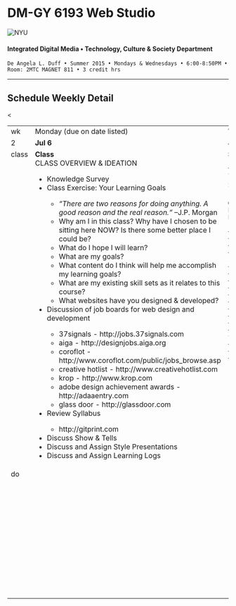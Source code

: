 # DM-GY 6193 Web Studio

![NYU](http://ws2.polishedsolid.com/de/nyu_soe_logo.png)
#### Integrated Digital Media • Technology, Culture & Society Department

    De Angela L. Duff • Summer 2015 • Mondays & Wednesdays • 6:00-8:50PM • Room: 2MTC MAGNET 811 • 3 credit hrs

---

## Schedule Weekly Detail

<table>
<tr>
<td>wk</td>
<td>Monday (due on date listed)</td>
<td>Wednesday (due on date listed)</td>
</tr>
<!-- first week -->
< <tr>
        <td valign="top" width="4%">2</td>
        <td valign="top" width="48%"><strong>Jul 6</strong></td>
        <td valign="top" width="48%"><strong>Jul 8</strong></td>
    </tr>
 <tr>
        <td valign="top">class</td>
        <td valign="top">
        <strong>Class</strong><br>CLASS OVERVIEW &amp; IDEATION 
<ul>
<li>Knowledge Survey</li>
<li>Class Exercise: Your Learning Goals</li>
<ul>
    <li><i>“There are two reasons for doing anything. A good reason and the real reason.”</i> –J.P. Morgan
    <li>Why am I in this class? Why have I chosen to be sitting here NOW? Is there some better place I could be?</li>
    <li>What do I hope I will learn?</li> 
    <li>What are my goals?</li>
    <li>What content do I think will help me accomplish my learning goals?</li>
    <li>What are my existing skill sets as it relates to this course?</li> 
    <li>What websites have you designed &amp; developed?</li>
    </ul>
<li>Discussion of job boards for web design and development</li>
    <ul>
    <li>37signals - http://jobs.37signals.com</li>
    <li>aiga - http://designjobs.aiga.org</li>
    <li>coroflot - http://www.coroflot.com/public/jobs_browse.asp</li>
    <li>creative hotlist - http://www.creativehotlist.com</li>
    <li>krop - http://www.krop.com</li>
    <li>adobe design achievement awards - http://adaaentry.com</li>
    <li>glass door - http://glassdoor.com</li>
    </ul>
<li>Review Syllabus</li>
<ul>
<li>http://gitprint.com</li>
</ul>
<li>Discuss Show &amp; Tells</li>
<li>Discuss and Assign Style Presentations</li>
<li>Discuss and Assign Learning Logs</li>
</ul></td>
<td valign="top"><b>Style Presentations Due</b><br>

    <p>Each student will choose 2 movements to present to the class. Share a brief introduction to the movement and at least 3 images.</p>

    Great resources are:<br>
    http://images.google.com<br>
    http://www.designishistory.com/home<br>
 
    <ul>
    <li>Russian Constructivism</li>
    <li>Bauhaus</li>
    <li>Swiss Design (AKA Swiss Style or International Style)</li>
    <li>Josef Müller-Brockmann</li>
    <li>New Wave</li>
    <li>Dada</li>
    <li>De Stijl</li>
    <li>Psychedelic Art (The Fillmore)</li>
    <li>Semiotics (the study of symbols)</li>
    <li>Art Nouveau</li>
    <li>Art Deco</li>
    <li>David Carson (design and typography)</li>
    <li>Punk Aesthetic (Art Chantry)</li>
    <li>House Industries</li>
    </ul></td>
</tr>
<tr>
        <td valign="top">do</td>
        <td valign="top"></td>
        <td valign="top">
        <ul>
            <li>Learning Log for as many as needed based on your current knowledge and skill level:</li>
                <ul>
                <li>HTML/CSS</li>
                <li>HTML5/CSS3</li>
                <li>git/github</li>
                <li>Javascript/JQuery</li>
                <li>The Reponsive Web (Media Queries)</li>
                <li>Frameworks (Bootstrap and Foundation)</li>
                <li>CSS Preprocessor: SASS</li>
                </ul>
        </ul></td>
</tr>
</table>